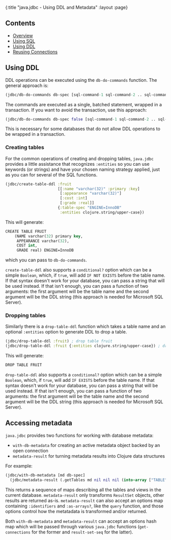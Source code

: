 {:title "java.jdbc - Using DDL and Metadata"
 :layout :page}

## Contents

* [Overview][overview]
* [Using SQL][using-sql]
* [Using DDL][using-ddl]
* [Reusing Connections][reusing-connections]

## Using DDL

DDL operations can be executed using the `db-do-commands` function. The general
approach is:

```clojure
(jdbc/db-do-commands db-spec [sql-command-1 sql-command-2 .. sql-command-n])
```

The commands are executed as a single, batched statement, wrapped in a
transaction. If you want to avoid the transaction, use this approach:

```clojure
(jdbc/db-do-commands db-spec false [sql-command-1 sql-command-2 .. sql-command-n])
```

This is necessary for some databases that do not allow DDL operations to be
wrapped in a transaction.

### Creating tables

For the common operations of creating and dropping tables, `java.jdbc` provides a
little assistance that recognizes `:entities` so you can use keywords (or
strings) and have your chosen naming strategy applied, just as you can for
several of the SQL functions.

```clojure
(jdbc/create-table-ddl :fruit
                       [[:name "varchar(32)" :primary :key]
                        [:appearance "varchar(32)"]
                        [:cost :int]
                        [:grade :real]]
                       {:table-spec "ENGINE=InnoDB"
                        :entities clojure.string/upper-case})
```
This will generate:

```clojure
CREATE TABLE FRUIT
    (NAME varchar(32) primary key,
     APPEARANCE varchar(32),
     COST int,
     GRADE real) ENGINE=InnoDB
```

which you can pass to `db-do-commands`.

`create-table-ddl` also supports a `conditional?` option which can be a simple
`Boolean`, which, if `true`, will add `IF NOT EXISTS` before the table name. If
that syntax doesn't work for your database, you can pass a string that will be
used instead. If that isn't enough, you can pass a function of two arguments:
the first argument will be the table name and the second argument will be the
DDL string (this approach is needed for Microsoft SQL Server).

### Dropping tables

Similarly there is a `drop-table-ddl` function which takes a table name and an
optional `:entities` option to generate DDL to drop a table.

```clojure
(jdbc/drop-table-ddl :fruit) ; drop table fruit
(jdbc/drop-table-ddl :fruit {:entities clojure.string/upper-case}) ; drop table FRUIT
```

This will generate:

```clojure
DROP TABLE FRUIT
```

`drop-table-ddl` also supports a `conditional?` option which can be a simple
`Boolean`, which, if `true`, will add `IF EXISTS` before the table name. If
that syntax doesn't work for your database, you can pass a string that will be
used instead. If that isn't enough, you can pass a function of two arguments:
the first argument will be the table name and the second argument will be the
DDL string (this approach is needed for Microsoft SQL Server).

## Accessing metadata

`java.jdbc` provides two functions for working with database metadata:

* `with-db-metadata` for creating an active metadata object backed by an open
  connection
* `metadata-result` for turning metadata results into Clojure data structures

For example:

```clojure
(jdbc/with-db-metadata [md db-spec]
  (jdbc/metadata-result (.getTables md nil nil nil (into-array ["TABLE" "VIEW"]))))
```

This returns a sequence of maps describing all the tables and views in the
current database. `metadata-result` only transforms `ResultSet` objects, other
results are returned as-is. `metadata-result` can also accept an options map
containing `:identifiers` and `:as-arrays?`, like the `query` function,
and those options control how the metatadata is transformed and/or returned.

Both `with-db-metadata` and `metadata-result` can accept an options hash map
which will be passed through various `java.jdbc` functions (`get-connections`
for the former and `result-set-seq` for the latter).

[overview]: home
[using-sql]: using_sql
[using-ddl]: using_ddl
[reusing-connections]: reusing_connections
